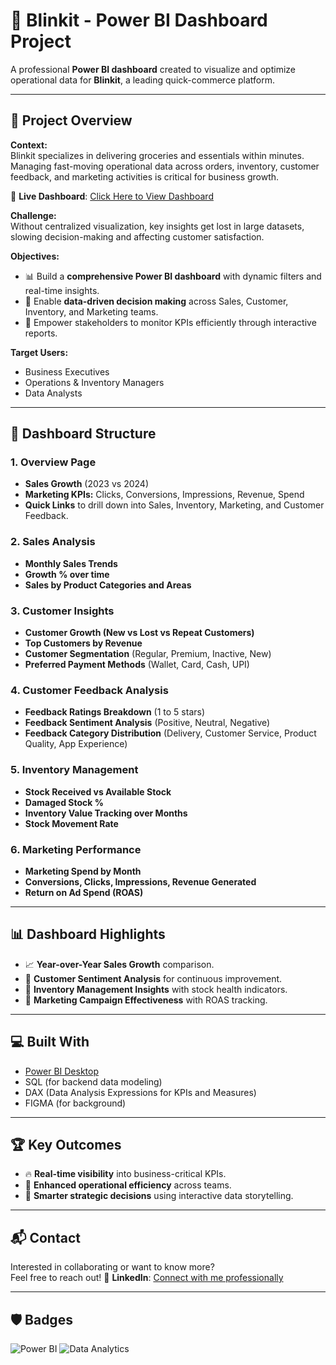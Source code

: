 # 🚀 **Blinkit - Power BI Dashboard Project**

A professional **Power BI dashboard** created to visualize and optimize operational data for **Blinkit**, a leading quick-commerce platform.

---

## 📄 **Project Overview**

**Context:**  
Blinkit specializes in delivering groceries and essentials within minutes. Managing fast-moving operational data across orders, inventory, customer feedback, and marketing activities is critical for business 
growth.

🔗 **Live Dashboard**: [Click Here to View Dashboard](https://app.powerbi.com/view?r=eyJrIjoiNmZmNzNlOGQtMzdlZi00MDg3LTg3MzktYjMwYmJjYzdmNDEwIiwidCI6IjUwMTcxNjkxLTExNDItNDFjMi1hNzZjLWM2MDljZDExMmYzZiJ9)  

**Challenge:**  
Without centralized visualization, key insights get lost in large datasets, slowing decision-making and affecting customer satisfaction.

**Objectives:**
- 📊 Build a **comprehensive Power BI dashboard** with dynamic filters and real-time insights.
- 🚀 Enable **data-driven decision making** across Sales, Customer, Inventory, and Marketing teams.
- 🎯 Empower stakeholders to monitor KPIs efficiently through interactive reports.

**Target Users:**  
- Business Executives  
- Operations & Inventory Managers  
- Data Analysts

---

## 🧩 **Dashboard Structure**

### **1. Overview Page**
- **Sales Growth** (2023 vs 2024)
- **Marketing KPIs:** Clicks, Conversions, Impressions, Revenue, Spend
- **Quick Links** to drill down into Sales, Inventory, Marketing, and Customer Feedback.

### **2. Sales Analysis**
- **Monthly Sales Trends**
- **Growth % over time**
- **Sales by Product Categories and Areas**

### **3. Customer Insights**
- **Customer Growth (New vs Lost vs Repeat Customers)**
- **Top Customers by Revenue**
- **Customer Segmentation** (Regular, Premium, Inactive, New)
- **Preferred Payment Methods** (Wallet, Card, Cash, UPI)

### **4. Customer Feedback Analysis**
- **Feedback Ratings Breakdown** (1 to 5 stars)
- **Feedback Sentiment Analysis** (Positive, Neutral, Negative)
- **Feedback Category Distribution** (Delivery, Customer Service, Product Quality, App Experience)

### **5. Inventory Management**
- **Stock Received vs Available Stock**
- **Damaged Stock %**
- **Inventory Value Tracking over Months**
- **Stock Movement Rate**

### **6. Marketing Performance**
- **Marketing Spend by Month**
- **Conversions, Clicks, Impressions, Revenue Generated**
- **Return on Ad Spend (ROAS)**

---

## 📊 **Dashboard Highlights**

- 📈 **Year-over-Year Sales Growth** comparison.
- 🛒 **Customer Sentiment Analysis** for continuous improvement.
- 🏬 **Inventory Management Insights** with stock health indicators.
- 📢 **Marketing Campaign Effectiveness** with ROAS tracking.

---

## 💻 **Built With**
- [Power BI Desktop](https://powerbi.microsoft.com/)
- SQL (for backend data modeling)
- DAX (Data Analysis Expressions for KPIs and Measures)
- FIGMA (for background)
 
---

## 🏆 **Key Outcomes**
- 🔥 **Real-time visibility** into business-critical KPIs.
- 🧠 **Enhanced operational efficiency** across teams.
- 🚀 **Smarter strategic decisions** using interactive data storytelling.

---

## 📬 **Contact**

Interested in collaborating or want to know more?  
Feel free to reach out! 🚀
**LinkedIn**: [Connect with me professionally](https://www.linkedin.com/in/tejas-data-analyst/)

---

## 🛡️ **Badges**

![Power BI](https://img.shields.io/badge/Power%20BI-Dashboard-yellow?style=for-the-badge&logo=powerbi)
![Data Analytics](https://img.shields.io/badge/Data-Analytics-blue?style=for-the-badge&logo=data)


